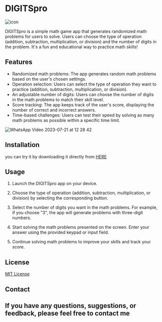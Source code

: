 # DIGITSpro
![icon](https://github.com/omar546/digits_pro-app/assets/71936776/f07a738f-9eff-48ae-8ce8-6e964cf09e01)


DIGITSpro is a simple math game app that generates randomized math problems for users to solve. Users can choose the type of operation (addition, subtraction, multiplication, or division) and the number of digits in the problem. It's a fun and educational way to practice math skills!



## Features
- Randomized math problems: The app generates random math problems based on the user's chosen settings.
- Operation selection: Users can select the type of operation they want to practice (addition, subtraction, multiplication, or division).
- An adjustable number of digits: Users can choose the number of digits in the math problems to match their skill level.
- Score tracking: The app keeps track of the user's score, displaying the number of correct and incorrect answers.
- Time-based challenges: Users can test their speed by solving as many math problems as possible within a specific time limit.


![WhatsApp Video 2023-07-21 at 12 28 42](https://github.com/omar546/digits_pro/assets/71936776/3920f9f7-ca35-4704-9df0-3e7d436ac336)


## Installation

you can try it by downloading it directly from <a href="https://download1654.mediafire.com/uoaw0bh1iztgBg4xILSPtWmwN9uM3xHgAC6W6gx7tg1b8vTe26IZvagueKXBLMLhM0AelvDsn6vsuQFbJzhXaKY_Hi9B-5zrPz7ALkqitROE6hOHgt0Q9jRUGWr2mClQSm7Aem9p7OfYjf0AdUYIARpKBHl8uwzOOO1kKdGUTwY/mwz3gzfhzystih5/DIGITSpro.apk">HERE</a>


## Usage

1. Launch the DIGITSpro app on your device.

2. Choose the type of operation (addition, subtraction, multiplication, or division) by selecting the corresponding button.

3. Select the number of digits you want in the math problems. For example, if you choose "3", the app will generate problems with three-digit numbers.

4. Start solving the math problems presented on the screen. Enter your answer using the provided keypad or input field.

5. Continue solving math problems to improve your skills and track your score.


## License

[MIT License](https://opensource.org/licenses/MIT)

## Contact

If you have any questions, suggestions, or feedback, please feel free to contact me
---

